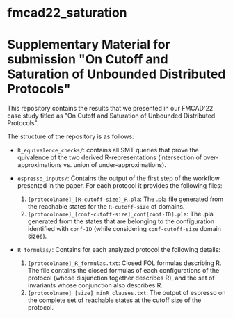 # fmcad22_saturation

# Supplementary Material for submission "On Cutoff and Saturation of Unbounded Distributed Protocols"

This repository contains the results that we presented in our FMCAD'22 case study titled as "On Cutoff and Saturation of Unbounded Distributed Protocols".

The structure of the repository is as follows:

* `R_equivalence_checks/`: contains all SMT queries that prove the quivalence of the two derived R-representations (intersection of over-approximations vs. union of under-approximations).

* `espresso_inputs/`: Contains the output of the first step of the workflow presented in the paper. For each protocol it provides the following files:
  1. `[protocolname]_[R-cutoff-size]_R.pla`: The .pla file generated from the reachable states for the `R-cutoff-size` of domains.
  2. `[protocolname]_[conf-cutoff-size]_conf[conf-ID].pla`: The .pla generated from the states that are belonging to the configuration identified with `conf-ID` (while considering `conf-cutoff-size` domain sizes).

* `R_formulas/`: Contains for each analyzed protocol the following details:
  1. `[protocolname]_R_formulas.txt`: Closed FOL formulas describing R. The file contains the closed formulas of each configurations of the protocol (whose disjunction together describes R), and the set of invariants whose conjunction also describes R.
  2. `[protocolname]_[size]_minR_clauses.txt`: The output of espresso on the complete set of reachable states at the cutoff size of the protocol.

